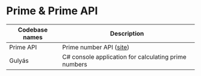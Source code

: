 # Prime & Prime API

| Codebase names | Description |
| ------------ | ------------ |
| Prime API | Prime number API ([site](https://api.kekesi.dev/Prime/))|
| Gulyás | C# console application for calculating prime numbers|
